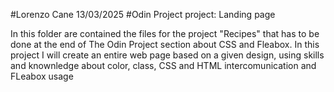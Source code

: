 #Lorenzo Cane 13/03/2025
#Odin Project project: Landing page

In this folder are contained the files for the project "Recipes" that has to be done at the end of The Odin Project section about CSS and Fleabox.
In this project I will create an entire web page based on a given design, using skills and knownledge about color, class, CSS and HTML intercomunication and FLeabox usage